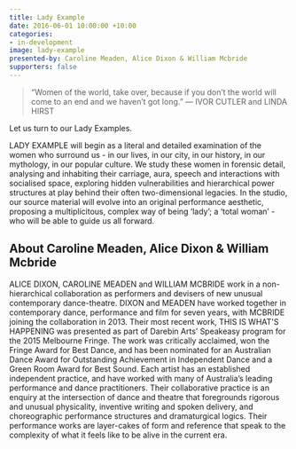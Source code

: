 ```yaml
---
title: Lady Example
date: 2016-06-01 10:00:00 +10:00
categories:
- in-development
image: lady-example
presented-by: Caroline Meaden, Alice Dixon & William Mcbride
supporters: false
---
```


<!-- https://thesubstation.org.au/show/caroline-meaden-alice-dixon-william-mcbride/ -->

> “Women of the world, take over, because if you don’t the world will come to an end and we haven’t got long.” — IVOR CUTLER and LINDA HIRST

Let us turn to our Lady Examples.

LADY EXAMPLE will begin as a literal and detailed examination of the women who surround us - in our lives, in our city, in our history, in our mythology, in our popular culture. We study these women in forensic detail, analysing and inhabiting their carriage, aura, speech and interactions with socialised space, exploring hidden vulnerabilities and hierarchical power structures at play behind their often two-dimensional legacies. In the studio, our source material will evolve into an original performance aesthetic, proposing a multiplicitous, complex way of being ‘lady’; a ‘total woman’ - who will be able to guide us all forward.

## About Caroline Meaden, Alice Dixon & William Mcbride

ALICE DIXON, CAROLINE MEADEN and WILLIAM MCBRIDE work in a non-hierarchical collaboration as performers and devisers of new unusual contemporary dance-theatre. DIXON and MEADEN have worked together in contemporary dance, performance and film for seven years, with MCBRIDE joining the collaboration in 2013. Their most recent work, THIS IS WHAT'S HAPPENING was presented as part of Darebin Arts’ Speakeasy program for the 2015 Melbourne Fringe. The work was critically acclaimed, won the Fringe Award for Best Dance, and has been nominated for an Australian Dance Award for Outstanding Achievement in Independent Dance and a Green Room Award for Best Sound. Each artist has an established independent practice, and have worked with many of Australia’s leading performance and dance practitioners. Their collaborative practice is an enquiry at the intersection of dance and theatre that foregrounds rigorous and unusual physicality, inventive writing and spoken delivery, and choreographic performance structures and dramaturgical logics. Their performance works are layer-cakes of form and reference that speak to the complexity of what it feels like to be alive in the current era.
